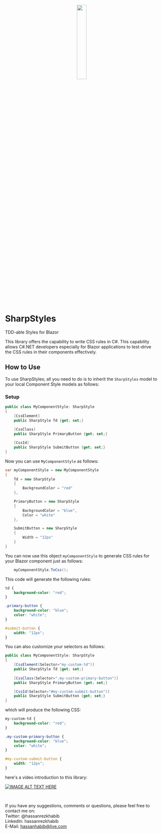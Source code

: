 
<p align="center">
  <img width="25%" height="25%" src="https://raw.githubusercontent.com/hassanhabib/SharpStyles/master/SharpStyles/Resources/SharpStyles.png">
</p>

# SharpStyles
TDD-able Styles for Blazor

This library offers the capability to write CSS rules in C#.
This capability allows C#.NET developers especially for Blazor applications to test-drive the CSS rules in their components effectively.


## How to Use
To use SharpStyles; all you need to do is to inherit the `SharpStyles` model to your local Component Style models as follows:

### Setup
```csharp
public class MyComponentStyle: SharpStyle
{
	[CssElement]
	public SharpStyle Td {get; set;}
	
	[CssClass]
	public SharpStyle PrimaryButton {get; set;}

	[CssId]
	public SharpStyle SubmitButton {get; set;}
}
```

Now you can use `MyComponentStyle` as follows:

```csharp
var myComponentStyle = new MyComponentStyle
{
	Td = new SharpStyle
	{
		BackgroundColor = "red"
	},

	PrimaryButton = new SharpStyle
	{
		BackgroundColor = "blue",
		Color = "white"
	},

	SubmitButton = new SharpStyle
	{
		Width = "12px"
	}
}
```

You can now use this object `myComponentStyle` to generate CSS rules for your Blazor component just as follows:

```csharp
	myComponentStyle.ToCss();
```

This code will generate the following rules:

```css
td {
	background-color: "red";
}

.primary-button {
	background-color: "blue";
	color: "white";
}

#submit-button {
	width: "12px";
}
```

You can also customize your selectors as follows:

```csharp
public class MyComponentStyle: SharpStyle
{
	[CssElement(Selector="my-custom-td")]
	public SharpStyle Td {get; set;}
	
	[CssClass(Selector=".my-custom-primary-button")]
	public SharpStyle PrimaryButton {get; set;}

	[CssId(Selector="#my-custom-submit-button")]
	public SharpStyle SubmitButton {get; set;}
}
```

which will produce the following CSS:
```css
my-custom-td {
	background-color: "red";
}

.my-custom-primary-button {
	background-color: "blue";
	color: "white";
}

#my-custom-submit-button {
	width: "12px";
}
```


here's a video introduction to this library:

[![IMAGE ALT TEXT HERE](https://img.youtube.com/vi/06chSzVeuls/0.jpg)](https://www.youtube.com/watch?v=06chSzVeuls)

<br />

If you have any suggestions, comments or questions, please feel free to contact me on:
<br />
Twitter: @hassanrezkhabib
<br />
LinkedIn: hassanrezkhabib
<br />
E-Mail: hassanhabib@live.com
<br />